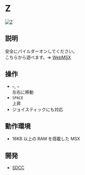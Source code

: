 # Z

[![Z](http://img.youtube.com/vi/5UZzZFIRyEo/0.jpg)](https://www.youtube.com/watch?v=5UZzZFIRyEo)

## 説明
安全にパイルダーオンしてください。<br>
こちらから遊べます。⇒  [WebMSX](http://webmsx.org/?MACHINE=MSX1J&PRESETS=MSXMUSIC&ROM=https://github.com/CoBinee/z-msx/raw/main/rom/Z.ROM)

## 操作
- `←`, `→`<br>左右に移動
- `SPACE`<br>上昇
- ジョイスティックにも対応

## 動作環境
- 16KB 以上の RAM を搭載した MSX

## 開発
- [SDCC](https://sdcc.sourceforge.net)
